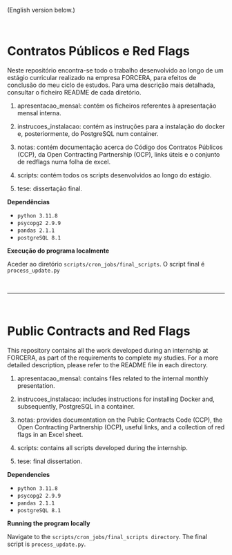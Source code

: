 (English version below.)

<br>

# Contratos Públicos e Red Flags 

Neste repositório encontra-se todo o trabalho desenvolvido ao longo de um estágio curricular realizado na empresa FORCERA, para efeitos de conclusão do meu ciclo de estudos.
Para uma descrição mais detalhada, consultar o ficheiro README de cada diretório.  

1. apresentacao_mensal: contém os ficheiros referentes à apresentação mensal interna. 

2. instrucoes_instalacao: contém as instruções para a instalação do docker e, posteriormente, do PostgreSQL num container. 

3. notas: contém documentação acerca do Código dos Contratos Públicos (CCP), da Open Contracting Partnership (OCP), links úteis e o conjunto de redflags numa folha de excel. 

4. scripts: contém todos os scripts desenvolvidos ao longo do estágio.

5. tese: dissertação final.


**Dependências**

- `python 3.11.8`
- `psycopg2 2.9.9`
- `pandas 2.1.1`
- `postgreSQL 8.1`


**Execução do programa localmente**

Aceder ao diretório `scripts/cron_jobs/final_scripts`. O script final é `process_update.py`


<br>

***

<br>

# Public Contracts and Red Flags

This repository contains all the work developed during an internship at FORCERA, as part of the requirements to complete my studies.
For a more detailed description, please refer to the README file in each directory.

1. apresentacao_mensal: contains files related to the internal monthly presentation.

2. instrucoes_instalacao: includes instructions for installing Docker and, subsequently, PostgreSQL in a container.

3. notas: provides documentation on the Public Contracts Code (CCP), the Open Contracting Partnership (OCP), useful links, and a collection of red flags in an Excel sheet.

4. scripts: contains all scripts developed during the internship.

5. tese: final dissertation.


**Dependencies**

- `python 3.11.8`
- `psycopg2 2.9.9`
- `pandas 2.1.1`
- `postgreSQL 8.1`

**Running the program locally**

Navigate to the `scripts/cron_jobs/final_scripts directory`. The final script is `process_update.py`.
